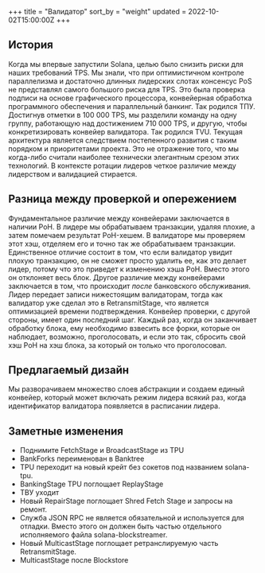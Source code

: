 +++
title = "Валидатор"
sort_by = "weight"
updated = 2022-10-02T15:00:00Z
+++

## История

Когда мы впервые запустили Solana, целью было снизить риски для наших требований TPS. Мы знали, что при оптимистичном контроле параллелизма и достаточно длинных лидерских слотах консенсус PoS не представлял самого большого риска для TPS. Это была проверка подписи на основе графического процессора, конвейерная обработка программного обеспечения и параллельный банкинг. Так родился ТПУ. Достигнув отметки в 100 000 TPS, мы разделили команду на одну группу, работающую над достижением 710 000 TPS, и другую, чтобы конкретизировать конвейер валидатора. Так родился TVU. Текущая архитектура является следствием постепенного развития с таким порядком и приоритетами проекта. Это не отражение того, что мы когда-либо считали наиболее технически элегантным срезом этих технологий.
В контексте ротации лидеров четкое различие между лидерством и валидацией стирается.

## Разница между проверкой и опережением

Фундаментальное различие между конвейерами заключается в наличии PoH. В лидере мы обрабатываем транзакции, удаляя плохие, а затем помечаем результат PoH-хешем. В валидаторе мы проверяем этот хэш, отделяем его и точно так же обрабатываем транзакции. Единственное отличие состоит в том, что если валидатор увидит плохую транзакцию, он не сможет просто удалить ее, как это делает лидер, потому что это приведет к изменению хэша PoH. Вместо этого он отклоняет весь блок. Другое различие между конвейерами заключается в том, что происходит _после_ банковского обслуживания. Лидер передает записи нижестоящим валидаторам, тогда как валидатор уже сделал это в RetransmitStage, что является оптимизацией времени подтверждения. Конвейер проверки, с другой стороны, имеет один последний шаг. Каждый раз, когда он заканчивает обработку блока, ему необходимо взвесить все форки, которые он наблюдает, возможно, проголосовать, и если это так, сбросить свой хэш PoH на хэш блока, за который он только что проголосовал.

## Предлагаемый дизайн

Мы разворачиваем множество слоев абстракции и создаем единый конвейер, который может включать режим лидера всякий раз, когда идентификатор валидатора появляется в расписании лидера.

## Заметные изменения

- Поднимите FetchStage и BroadcastStage из TPU
- BankForks переименован в Banktree
- TPU переходит на новый крейт без сокетов под названием solana-tpu.
- BankingStage TPU поглощает ReplayStage
- ТВУ уходит
- Новый RepairStage поглощает Shred Fetch Stage и запросы на ремонт.
- Служба JSON RPC не является обязательной и используется для отладки. Вместо этого он должен быть частью отдельного исполняемого файла solana-blockstreamer.
- Новый MulticastStage поглощает ретранслируемую часть RetransmitStage.
- MulticastStage после Blockstore
